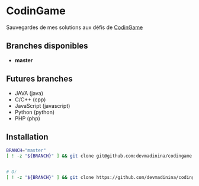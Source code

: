 # CodinGame
Sauvegardes de mes solutions aux défis de [CodinGame](https://www.codingame.com)

## Branches disponibles
 * **master**

## Futures branches
 * JAVA (java)
 * C/C++ (cpp)
 * JavaScript (javascript)
 * Python (python)
 * PHP (php)

## Installation

```sh
BRANCH="master"
[ ! -z "${BRANCH}" ] && git clone git@github.com:devmadinina/codingame.git -b ${BRANCH} codingame/codingame.${BRANCH}


# Or
[ ! -z "${BRANCH}" ] && git clone https://github.com/devmadinina/codingame -b ${BRANCH} codingame/codingame.${BRANCH}
```

